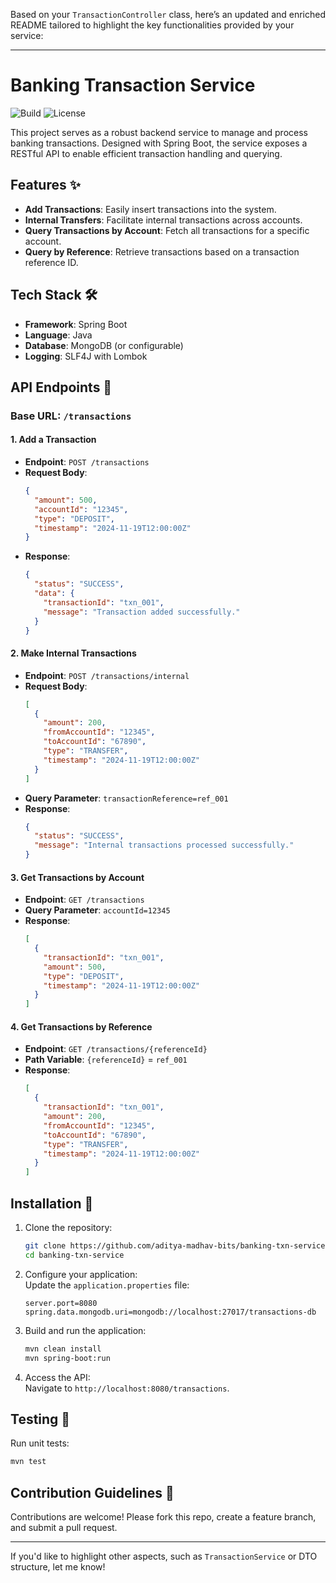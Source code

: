 Based on your `TransactionController` class, here’s an updated and enriched README tailored to highlight the key functionalities provided by your service:

---

# Banking Transaction Service  

![Build](https://img.shields.io/badge/Build-Passing-brightgreen.svg) ![License](https://img.shields.io/github/license/aditya-madhav-bits/banking-txn-service)

This project serves as a robust backend service to manage and process banking transactions. Designed with Spring Boot, the service exposes a RESTful API to enable efficient transaction handling and querying.  

## Features ✨
- **Add Transactions**: Easily insert transactions into the system.  
- **Internal Transfers**: Facilitate internal transactions across accounts.  
- **Query Transactions by Account**: Fetch all transactions for a specific account.  
- **Query by Reference**: Retrieve transactions based on a transaction reference ID.  

## Tech Stack 🛠️
- **Framework**: Spring Boot  
- **Language**: Java  
- **Database**: MongoDB (or configurable)  
- **Logging**: SLF4J with Lombok  

## API Endpoints 📡

### Base URL: `/transactions`

#### 1. Add a Transaction  
- **Endpoint**: `POST /transactions`  
- **Request Body**:  
  ```json
  {
    "amount": 500,
    "accountId": "12345",
    "type": "DEPOSIT",
    "timestamp": "2024-11-19T12:00:00Z"
  }
  ```  
- **Response**:  
  ```json
  {
    "status": "SUCCESS",
    "data": {
      "transactionId": "txn_001",
      "message": "Transaction added successfully."
    }
  }
  ```  

#### 2. Make Internal Transactions  
- **Endpoint**: `POST /transactions/internal`  
- **Request Body**:  
  ```json
  [
    {
      "amount": 200,
      "fromAccountId": "12345",
      "toAccountId": "67890",
      "type": "TRANSFER",
      "timestamp": "2024-11-19T12:00:00Z"
    }
  ]
  ```  
- **Query Parameter**: `transactionReference=ref_001`  
- **Response**:  
  ```json
  {
    "status": "SUCCESS",
    "message": "Internal transactions processed successfully."
  }
  ```  

#### 3. Get Transactions by Account  
- **Endpoint**: `GET /transactions`  
- **Query Parameter**: `accountId=12345`  
- **Response**:  
  ```json
  [
    {
      "transactionId": "txn_001",
      "amount": 500,
      "type": "DEPOSIT",
      "timestamp": "2024-11-19T12:00:00Z"
    }
  ]
  ```  

#### 4. Get Transactions by Reference  
- **Endpoint**: `GET /transactions/{referenceId}`  
- **Path Variable**: `{referenceId}` = `ref_001`  
- **Response**:  
  ```json
  [
    {
      "transactionId": "txn_001",
      "amount": 200,
      "fromAccountId": "12345",
      "toAccountId": "67890",
      "type": "TRANSFER",
      "timestamp": "2024-11-19T12:00:00Z"
    }
  ]
  ```  

## Installation 🚀

1. Clone the repository:  
   ```bash
   git clone https://github.com/aditya-madhav-bits/banking-txn-service.git
   cd banking-txn-service
   ```  

2. Configure your application:  
   Update the `application.properties` file:  
   ```properties
   server.port=8080
   spring.data.mongodb.uri=mongodb://localhost:27017/transactions-db
   ```  

3. Build and run the application:  
   ```bash
   mvn clean install
   mvn spring-boot:run
   ```  

4. Access the API:  
   Navigate to `http://localhost:8080/transactions`.  

## Testing 🧪
Run unit tests:  
```bash
mvn test
```  

## Contribution Guidelines 🤝
Contributions are welcome! Please fork this repo, create a feature branch, and submit a pull request.  

---

If you'd like to highlight other aspects, such as `TransactionService` or DTO structure, let me know!

